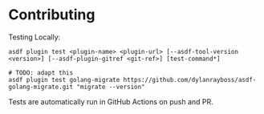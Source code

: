 # Contributing

Testing Locally:

```shell
asdf plugin test <plugin-name> <plugin-url> [--asdf-tool-version <version>] [--asdf-plugin-gitref <git-ref>] [test-command*]

# TODO: adapt this
asdf plugin test golang-migrate https://github.com/dylanrayboss/asdf-golang-migrate.git "migrate --version"
```

Tests are automatically run in GitHub Actions on push and PR.
